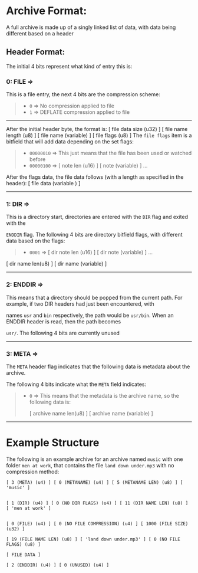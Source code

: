 # Archive Format: 
A full archive is made up of a singly linked list of data, with data being different based on a header

## Header Format:
The initial 4 bits represent what kind of entry this is:
### 0: FILE => 
This is a file entry, the next 4 bits are the compression scheme: 
>
> - `0` => No compression applied to file
> - `1` => DEFLATE compression applied to file

---

After the initial header byte, the format is: 
\[ file data size (u32) \] \[ file name length (u8) \] \[ file name (variable) \] \[ file flags (u8) \]
The `file flags` item is a bitfield that will add data depending on the set flags:

> 
> - `00000010` => This just means that the file has been used or watched before
> - `00000100` => \[ note len (u16) \] \[ note (variable) \]
> ...

After the flags data, the file data follows (with a length as specified in the header):
\[ file data (variable ) \]

-----

### 1: DIR => 
This is a directory start, directories are entered with the `DIR` flag and exited with the

`ENDDIR` flag. The following 4 bits are directory bitfield flags, with different data based on the flags: 

> - `0001` => \[ dir note len (u16) \] \[ dir note (variable) \]
> ...

\[ dir name len(u8) \] \[ dir name (variable) \] 

-----

### 2: ENDDIR => 
This means that a directory should be popped from the current path. For example, if two DIR headers had just been encountered, with

names `usr` and `bin` respectively, the path would be `usr/bin`. When an ENDDIR header is read, then the path becomes

`usr/`. The following 4 bits are currently unused

-----

### 3: META => 
The `META` header flag indicates that the following data is metadata about the archive. 

The following 4 bits indicate what the `META` field indicates:
> - `0` => This means that the metadata is the archive name, so the following data is: 
>
>   \[ archive name len(u8) \] \[ archive name (variable) \]

----------

# Example Structure
The following is an example archive for an archive named `music` with one folder `men at work`, that contains the file `land down under.mp3` with
no compression method: 
```
[ 3 (META) (u4) ] [ 0 (METANAME) (u4) ] [ 5 (METANAME LEN) (u8) ] [ 'music' ] 


[ 1 (DIR) (u4) ] [ 0 (NO DIR FLAGS) (u4) ] [ 11 (DIR NAME LEN) (u8) ] [ 'men at work' ] 


[ 0 (FILE) (u4) ] [ 0 (NO FILE COMPRESSION) (u4) ] [ 1000 (FILE SIZE) (u32) ] 

[ 19 (FILE NAME LEN) (u8) ] [ 'land down under.mp3' ] [ 0 (NO FILE FLAGS) (u8) ]

[ FILE DATA ] 

[ 2 (ENDDIR) (u4) ] [ 0 (UNUSED) (u4) ]
```
